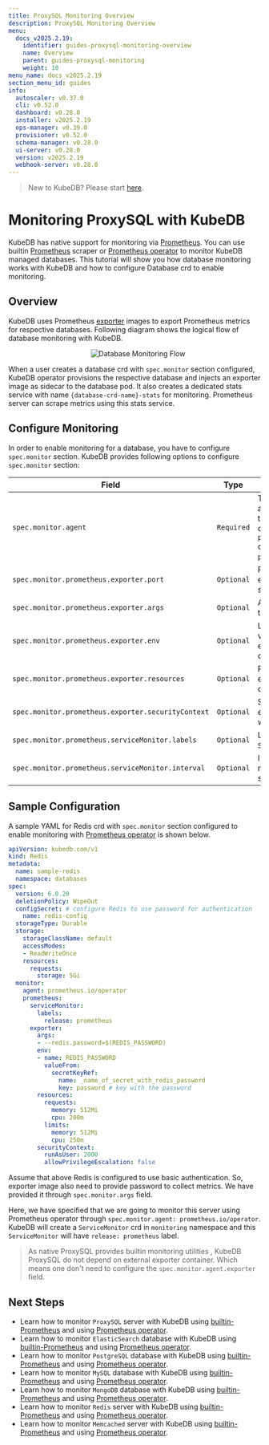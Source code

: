 ```yaml
---
title: ProxySQL Monitoring Overview
description: ProxySQL Monitoring Overview
menu:
  docs_v2025.2.19:
    identifier: guides-proxysql-monitoring-overview
    name: Overview
    parent: guides-proxysql-monitoring
    weight: 10
menu_name: docs_v2025.2.19
section_menu_id: guides
info:
  autoscaler: v0.37.0
  cli: v0.52.0
  dashboard: v0.28.0
  installer: v2025.2.19
  ops-manager: v0.39.0
  provisioner: v0.52.0
  schema-manager: v0.28.0
  ui-server: v0.28.0
  version: v2025.2.19
  webhook-server: v0.28.0
---
```


> New to KubeDB? Please start [here](/docs/v2025.2.19/README).

# Monitoring ProxySQL with KubeDB

KubeDB has native support for monitoring via [Prometheus](https://prometheus.io/). You can use builtin [Prometheus](https://github.com/prometheus/prometheus) scraper or [Prometheus operator](https://github.com/prometheus-operator/prometheus-operator) to monitor KubeDB managed databases. This tutorial will show you how database monitoring works with KubeDB and how to configure Database crd to enable monitoring.

## Overview

KubeDB uses Prometheus [exporter](https://prometheus.io/docs/instrumenting/exporters/#databases) images to export Prometheus metrics for respective databases. Following diagram shows the logical flow of database monitoring with KubeDB.

<p align="center">
  <img alt="Database Monitoring Flow"  src="/docs/v2025.2.19/guides/proxysql/monitoring/overview/images/database-monitoring-overview.svg">
</p>

When a user creates a database crd with `spec.monitor` section configured, KubeDB operator provisions the respective database and injects an exporter image as sidecar to the database pod. It also creates a dedicated stats service with name `{database-crd-name}-stats` for monitoring. Prometheus server can scrape metrics using this stats service.

## Configure Monitoring

In order to enable monitoring for a database, you have to configure `spec.monitor` section. KubeDB provides following options to configure `spec.monitor` section:

|                Field                               |    Type    |                                                                                     Uses                                                       |
| -------------------------------------------------- | ---------- | ---------------------------------------------------------------------------------------------------------------------------------------------- |
| `spec.monitor.agent`                               | `Required` | Type of the monitoring agent that will be used to monitor this database. It can be `prometheus.io/builtin` or `prometheus.io/operator`. |
| `spec.monitor.prometheus.exporter.port`            | `Optional` | Port number where the exporter side car will serve metrics.                                                                                    |
| `spec.monitor.prometheus.exporter.args`            | `Optional` | Arguments to pass to the exporter sidecar.                                                                                                     |
| `spec.monitor.prometheus.exporter.env`             | `Optional` | List of environment variables to set in the exporter sidecar container.                                                                        |
| `spec.monitor.prometheus.exporter.resources`       | `Optional` | Resources required by exporter sidecar container.                                                                                              |
| `spec.monitor.prometheus.exporter.securityContext` | `Optional` | Security options the exporter should run with.                                                                                                 |
| `spec.monitor.prometheus.serviceMonitor.labels`    | `Optional` | Labels for `ServiceMonitor` crd.                                                                                                               |
| `spec.monitor.prometheus.serviceMonitor.interval`  | `Optional` | Interval at which metrics should be scraped.                                                                                                   |

## Sample Configuration

A sample YAML for Redis crd with `spec.monitor` section configured to enable monitoring with [Prometheus operator](https://github.com/prometheus-operator/prometheus-operator) is shown below.

```yaml
apiVersion: kubedb.com/v1
kind: Redis
metadata:
  name: sample-redis
  namespace: databases
spec:
  version: 6.0.20
  deletionPolicy: WipeOut
  configSecret: # configure Redis to use password for authentication
    name: redis-config
  storageType: Durable
  storage:
    storageClassName: default
    accessModes:
    - ReadWriteOnce
    resources:
      requests:
        storage: 5Gi
  monitor:
    agent: prometheus.io/operator
    prometheus:
      serviceMonitor:
        labels:
          release: prometheus
      exporter:
        args:
        - --redis.password=$(REDIS_PASSWORD)
        env:
        - name: REDIS_PASSWORD
          valueFrom:
            secretKeyRef:
              name: _name_of_secret_with_redis_password
              key: password # key with the password
        resources:
          requests:
            memory: 512Mi
            cpu: 200m
          limits:
            memory: 512Mi
            cpu: 250m
        securityContext:
          runAsUser: 2000
          allowPrivilegeEscalation: false
```

Assume that above Redis is configured to use basic authentication. So, exporter image also need to provide password to collect metrics. We have provided it through `spec.monitor.args` field.

Here, we have specified that we are going to monitor this server using Prometheus operator through `spec.monitor.agent: prometheus.io/operator`. KubeDB will create a `ServiceMonitor` crd in `monitoring` namespace and this `ServiceMonitor` will have `release: prometheus` label.

> As native ProxySQL provides builtin monitoring utilities , KubeDB ProxySQL do not depend on external exporter container. Which means one don't need to configure the `spec.monitor.agent.exporter` field.

## Next Steps

- Learn how to monitor `ProxySQL` server with KubeDB using [builtin-Prometheus](/docs/v2025.2.19/guides/proxysql/monitoring/builtin-prometheus) and using [Prometheus operator](/docs/v2025.2.19/guides/proxysql/monitoring/prometheus-operator).
- Learn how to monitor `ElasticSearch` database with KubeDB using [builtin-Prometheus](/docs/v2025.2.19/guides/elasticsearch/monitoring/using-builtin-prometheus) and using [Prometheus operator](/docs/v2025.2.19/guides/elasticsearch/monitoring/using-prometheus-operator).
- Learn how to monitor `PostgreSQL` database with KubeDB using [builtin-Prometheus](/docs/v2025.2.19/guides/postgres/monitoring/using-builtin-prometheus) and using [Prometheus operator](/docs/v2025.2.19/guides/postgres/monitoring/using-prometheus-operator).
- Learn how to monitor `MySQL` database with KubeDB using [builtin-Prometheus](/docs/v2025.2.19/guides/mysql/monitoring/builtin-prometheus/) and using [Prometheus operator](/docs/v2025.2.19/guides/mysql/monitoring/prometheus-operator/).
- Learn how to monitor `MongoDB` database with KubeDB using [builtin-Prometheus](/docs/v2025.2.19/guides/mongodb/monitoring/using-builtin-prometheus) and using [Prometheus operator](/docs/v2025.2.19/guides/mongodb/monitoring/using-prometheus-operator).
- Learn how to monitor `Redis` server with KubeDB using [builtin-Prometheus](/docs/v2025.2.19/guides/redis/monitoring/using-builtin-prometheus) and using [Prometheus operator](/docs/v2025.2.19/guides/redis/monitoring/using-prometheus-operator).
- Learn how to monitor `Memcached` server with KubeDB using [builtin-Prometheus](/docs/v2025.2.19/guides/memcached/monitoring/using-builtin-prometheus) and using [Prometheus operator](/docs/v2025.2.19/guides/memcached/monitoring/using-prometheus-operator).